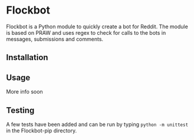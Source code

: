 # Flockbot
Flockbot is a Python module to quickly create a bot for Reddit. 
The module is based on PRAW and uses regex to check for calls to the bots in messages, submissions and comments.

## Installation

## Usage
More info soon

## Testing
A few tests have been added and can be run by typing `python -m unittest` in the Flockbot-pip directory.
